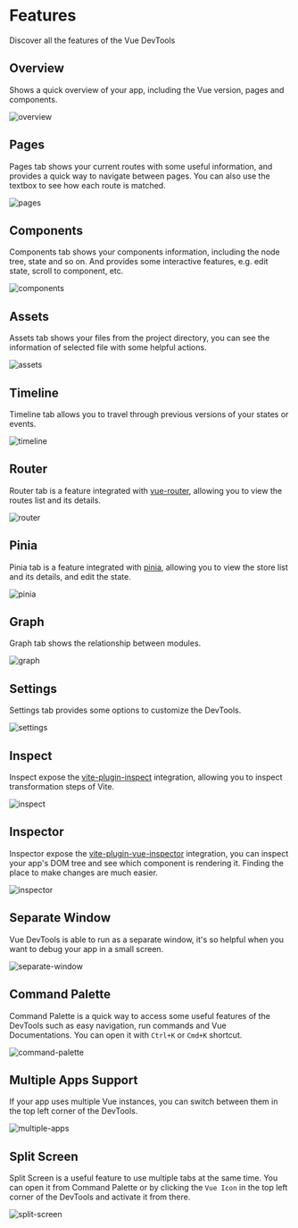 # Features

Discover all the features of the Vue DevTools

## Overview

Shows a quick overview of your app, including the Vue version, pages and components.

![overview](/features/overview.svg)

## Pages

Pages tab shows your current routes with some useful information, and provides a quick way to navigate between pages. You can also use the textbox to see how each route is matched.

![pages](/features/pages.svg)

## Components

Components tab shows your components information, including the node tree, state and so on. And provides some interactive features, e.g. edit state, scroll to component, etc.

![components](/features/components.svg)

## Assets

Assets tab shows your files from the project directory, you can see the information of selected file with some helpful actions.

![assets](/features/assets.svg)

## Timeline

Timeline tab allows you to travel through previous versions of your states or events.

![timeline](/features/timeline.svg)

## Router

Router tab is a feature integrated with [vue-router](https://github.com/vuejs/router), allowing you to view the routes list and its details.

![router](/features/router.svg)

## Pinia

Pinia tab is a feature integrated with [pinia](https://github.com/vuejs/pinia), allowing you to view the store list and its details, and edit the state.

![pinia](/features/pinia.svg)

## Graph

Graph tab shows the relationship between modules.

![graph](/features/graph.svg)

## Settings

Settings tab provides some options to customize the DevTools.

![settings](/features/settings.svg)

## Inspect

Inspect expose the [vite-plugin-inspect](https://github.com/webfansplz/vite-plugin-inspect) integration, allowing you to inspect transformation steps of Vite.

![inspect](/features/inspect.svg)

## Inspector

Inspector expose the [vite-plugin-vue-inspector](https://github.com/webfansplz/vite-plugin-vue-inspector) integration, you can inspect your app's DOM tree and see which component is rendering it. Finding the place to make changes are much easier.

![inspector](/features/inspector.svg)

## Separate Window

Vue DevTools is able to run as a separate window, it's so helpful when you want to debug your app in a small screen.

![separate-window](/features/separate-window.png)

## Command Palette

Command Palette is a quick way to access some useful features of the DevTools such as easy navigation, run commands and Vue Documentations. You can open it with `Ctrl+K` or `Cmd+K` shortcut.

![command-palette](/features/command-palette.png)

## Multiple Apps Support

If your app uses multiple Vue instances, you can switch between them in the top left corner of the DevTools.

![multiple-apps](/features/multi-app.png)

## Split Screen

Split Screen is a useful feature to use multiple tabs at the same time. You can open it from Command Palette or by clicking the `Vue Icon` in the top left corner of the DevTools and activate it from there.

![split-screen](/features/split-screen.png)
